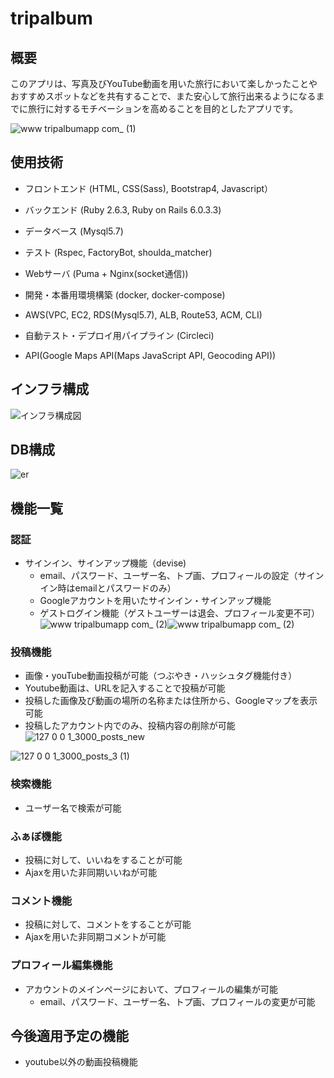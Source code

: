 # tripalbum

## 概要
このアプリは、写真及びYouTube動画を用いた旅行において楽しかったことやおすすめスポットなどを共有することで、また安心して旅行出来るようになるまでに旅行に対するモチベーションを高めることを目的としたアプリです。

![www tripalbumapp com_ (1)](https://user-images.githubusercontent.com/64494694/103653085-59d20180-4fa7-11eb-81f1-276862ad972f.png)

## 使用技術
* フロントエンド (HTML, CSS(Sass), Bootstrap4, Javascript）

* バックエンド (Ruby 2.6.3, Ruby on Rails 6.0.3.3)

* データベース (Mysql5.7)

* テスト (Rspec, FactoryBot, shoulda_matcher)

* Webサーバ (Puma + Nginx(socket通信))

* 開発・本番用環境構築 (docker, docker-compose)

* AWS(VPC, EC2, RDS(Mysql5.7), ALB, Route53, ACM, CLI)

* 自動テスト・デプロイ用パイプライン (Circleci)

* API(Google Maps API(Maps JavaScript API, Geocoding API))

## インフラ構成
![インフラ構成図](https://user-images.githubusercontent.com/64494694/103482821-54997900-4e26-11eb-89b0-2cd4418420df.jpg)
## DB構成
![er](https://user-images.githubusercontent.com/64494694/103537408-b108a100-4ed7-11eb-9d57-c4af6ad1ea2e.jpg)
## 機能一覧
### 認証
* サインイン、サインアップ機能（devise)
    * email、パスワード、ユーザー名、トプ画、プロフィールの設定（サインイン時はemailとパスワードのみ）
    * Googleアカウントを用いたサインイン・サインアップ機能
    * ゲストログイン機能（ゲストユーザーは退会、プロフィール変更不可）
    ![www tripalbumapp com_ (2)](https://user-images.githubusercontent.com/64494694/103654695-8d159000-4fa9-11eb-85a1-e82be5f0152b.png)![www tripalbumapp com_ (2)](https://user-images.githubusercontent.com/64494694/103654784-ab7b8b80-4fa9-11eb-99c1-58d645412db5.png)


### 投稿機能
* 画像・youTube動画投稿が可能（つぶやき・ハッシュタグ機能付き）
* Youtube動画は、URLを記入することで投稿が可能
* 投稿した画像及び動画の場所の名称または住所から、Googleマップを表示可能
* 投稿したアカウント内でのみ、投稿内容の削除が可能
![127 0 0 1_3000_posts_new](https://user-images.githubusercontent.com/64494694/103657531-5e011d80-4fad-11eb-8dd3-a6e75cf7c56c.png)

![127 0 0 1_3000_posts_3 (1)](https://user-images.githubusercontent.com/64494694/103658022-031bf600-4fae-11eb-9796-566f1c92914e.png)


### 検索機能
* ユーザー名で検索が可能

### ふぁぼ機能
* 投稿に対して、いいねをすることが可能
* Ajaxを用いた非同期いいねが可能

### コメント機能
* 投稿に対して、コメントをすることが可能
* Ajaxを用いた非同期コメントが可能

### プロフィール編集機能
* アカウントのメインページにおいて、プロフィールの編集が可能
    * email、パスワード、ユーザー名、トプ画、プロフィールの変更が可能

## 今後適用予定の機能
* youtube以外の動画投稿機能

